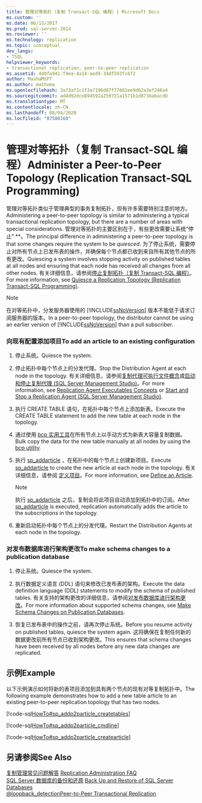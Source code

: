```yaml
---
title: 管理对等拓扑（复制 Transact-SQL 编程）| Microsoft Docs
ms.custom: ''
ms.date: 06/13/2017
ms.prod: sql-server-2014
ms.reviewer: ''
ms.technology: replication
ms.topic: conceptual
dev_langs:
- TSQL
helpviewer_keywords:
- transactional replication, peer-to-peer replication
ms.assetid: 4d0fa941-f9ea-4a14-aed9-34df593fc6f2
author: MashaMSFT
ms.author: mathoma
ms.openlocfilehash: 3a73af1c1f3a7196d87f77681ee9d62a3ef248a4
ms.sourcegitcommit: ad4d92dce894592a259721a1571b1d8736abacdb
ms.translationtype: MT
ms.contentlocale: zh-CN
ms.lasthandoff: 08/04/2020
ms.locfileid: "87580160"
---
```

# <a name="administer-a-peer-to-peer-topology-replication-transact-sql-programming"></a><span data-ttu-id="1795c-102">管理对等拓扑（复制 Transact-SQL 编程）</span><span class="sxs-lookup"><span data-stu-id="1795c-102">Administer a Peer-to-Peer Topology (Replication Transact-SQL Programming)</span></span>
  <span data-ttu-id="1795c-103">管理对等拓扑类似于管理典型的事务复制拓扑，但有许多需要特别注意的地方。</span><span class="sxs-lookup"><span data-stu-id="1795c-103">Administering a peer-to-peer topology is similar to administering a typical transactional replication topology, but there are a number of areas with special considerations.</span></span> <span data-ttu-id="1795c-104">管理对等拓扑的主要区别在于，有些更改需要让系统“停止” \*\*。</span><span class="sxs-lookup"><span data-stu-id="1795c-104">The principal difference in administering a peer-to-peer topology is that some changes require the system to be *quiesced*.</span></span> <span data-ttu-id="1795c-105">为了停止系统，需要停止对所有节点上已发布表的操作，并确保每个节点都已收到来自所有其他节点的所有更改。</span><span class="sxs-lookup"><span data-stu-id="1795c-105">Quiescing a system involves stopping activity on published tables at all nodes and ensuring that each node has received all changes from all other nodes.</span></span> <span data-ttu-id="1795c-106">有关详细信息，请参阅[停止复制拓扑（复制 Transact-SQL 编程）](quiesce-a-replication-topology-replication-transact-sql-programming.md)。</span><span class="sxs-lookup"><span data-stu-id="1795c-106">For more information, see [Quiesce a Replication Topology &#40;Replication Transact-SQL Programming&#41;](quiesce-a-replication-topology-replication-transact-sql-programming.md).</span></span>  
  
> [!NOTE]  
>  <span data-ttu-id="1795c-107">在对等拓扑中，分发服务器使用的 [!INCLUDE[ssNoVersion](../../../includes/ssnoversion-md.md)] 版本不能低于请求订阅服务器的版本。</span><span class="sxs-lookup"><span data-stu-id="1795c-107">In a peer-to-peer topology, the distributor cannot be using an earlier version of [!INCLUDE[ssNoVersion](../../../includes/ssnoversion-md.md)] than a pull subscriber.</span></span>  
  
### <a name="to-add-an-article-to-an-existing-configuration"></a><span data-ttu-id="1795c-108">向现有配置添加项目</span><span class="sxs-lookup"><span data-stu-id="1795c-108">To add an article to an existing configuration</span></span>  
  
1.  <span data-ttu-id="1795c-109">停止系统。</span><span class="sxs-lookup"><span data-stu-id="1795c-109">Quiesce the system.</span></span>  
  
2.  <span data-ttu-id="1795c-110">停止拓扑中每个节点上的分发代理。</span><span class="sxs-lookup"><span data-stu-id="1795c-110">Stop the Distribution Agent at each node in the topology.</span></span> <span data-ttu-id="1795c-111">有关详细信息，请参阅[复制代理可执行文件概念](../concepts/replication-agent-executables-concepts.md)或[启动和停止复制代理 (SQL Server Management Studio)](../agents/start-and-stop-a-replication-agent-sql-server-management-studio.md)。</span><span class="sxs-lookup"><span data-stu-id="1795c-111">For more information, see [Replication Agent Executables Concepts](../concepts/replication-agent-executables-concepts.md) or [Start and Stop a Replication Agent &#40;SQL Server Management Studio&#41;](../agents/start-and-stop-a-replication-agent-sql-server-management-studio.md).</span></span>  
  
3.  <span data-ttu-id="1795c-112">执行 CREATE TABLE 语句，在拓扑中每个节点上添加新表。</span><span class="sxs-lookup"><span data-stu-id="1795c-112">Execute the CREATE TABLE statement to add the new table at each node in the topology.</span></span>  
  
4.  <span data-ttu-id="1795c-113">通过使用 [bcp 实用工具](../../../tools/bcp-utility.md)在所有节点上以手动方式为新表大容量复制数据。</span><span class="sxs-lookup"><span data-stu-id="1795c-113">Bulk copy the data for the new table manually at all nodes by using the [bcp utility](../../../tools/bcp-utility.md).</span></span>  
  
5.  <span data-ttu-id="1795c-114">执行 [sp_addarticle](/sql/relational-databases/system-stored-procedures/sp-addarticle-transact-sql) ，在拓扑中的每个节点上创建新项目。</span><span class="sxs-lookup"><span data-stu-id="1795c-114">Execute [sp_addarticle](/sql/relational-databases/system-stored-procedures/sp-addarticle-transact-sql) to create the new article at each node in the topology.</span></span> <span data-ttu-id="1795c-115">有关详细信息，请参阅 [定义项目](../publish/define-an-article.md)。</span><span class="sxs-lookup"><span data-stu-id="1795c-115">For more information, see [Define an Article](../publish/define-an-article.md).</span></span>  
  
    > [!NOTE]  
    >  <span data-ttu-id="1795c-116">执行 [sp_addarticle](/sql/relational-databases/system-stored-procedures/sp-addarticle-transact-sql) 之后，复制会将此项目自动添加到拓扑中的订阅。</span><span class="sxs-lookup"><span data-stu-id="1795c-116">After [sp_addarticle](/sql/relational-databases/system-stored-procedures/sp-addarticle-transact-sql) is executed, replication automatically adds the article to the subscriptions in the topology.</span></span>  
  
6.  <span data-ttu-id="1795c-117">重新启动拓扑中每个节点上的分发代理。</span><span class="sxs-lookup"><span data-stu-id="1795c-117">Restart the Distribution Agents at each node in the topology.</span></span>  
  
### <a name="to-make-schema-changes-to-a-publication-database"></a><span data-ttu-id="1795c-118">对发布数据库进行架构更改</span><span class="sxs-lookup"><span data-stu-id="1795c-118">To make schema changes to a publication database</span></span>  
  
1.  <span data-ttu-id="1795c-119">停止系统。</span><span class="sxs-lookup"><span data-stu-id="1795c-119">Quiesce the system.</span></span>  
  
2.  <span data-ttu-id="1795c-120">执行数据定义语言 (DDL) 语句来修改已发布表的架构。</span><span class="sxs-lookup"><span data-stu-id="1795c-120">Execute the data definition language (DDL) statements to modify the schema of published tables.</span></span> <span data-ttu-id="1795c-121">有关支持的架构更改的详细信息，请参阅[对发布数据库进行架构更改](../publish/make-schema-changes-on-publication-databases.md)。</span><span class="sxs-lookup"><span data-stu-id="1795c-121">For more information about supported schema changes, see [Make Schema Changes on Publication Databases](../publish/make-schema-changes-on-publication-databases.md).</span></span>  
  
3.  <span data-ttu-id="1795c-122">恢复已发布表中的操作之前，请再次停止系统。</span><span class="sxs-lookup"><span data-stu-id="1795c-122">Before you resume activity on published tables, quiesce the system again.</span></span> <span data-ttu-id="1795c-123">这将确保在复制任何新的数据更改前所有节点已收到架构更改。</span><span class="sxs-lookup"><span data-stu-id="1795c-123">This ensures that schema changes have been received by all nodes before any new data changes are replicated.</span></span>  
  
## <a name="example"></a><span data-ttu-id="1795c-124">示例</span><span class="sxs-lookup"><span data-stu-id="1795c-124">Example</span></span>  
 <span data-ttu-id="1795c-125">以下示例演示如何将新的表项目添加到具有两个节点的现有对等复制拓扑中。</span><span class="sxs-lookup"><span data-stu-id="1795c-125">The following example demonstrates how to add a new table article to an existing peer-to-peer replication topology that has two nodes.</span></span>  
  
 [!code-sql[HowTo#sp_addp2particle_createtables](../../../snippets/tsql/SQL15/replication/howto/tsql/addp2particle.sql#sp_addp2particle_createtables)]  
  
 [!code-sql[HowTo#sp_addp2particle_cmdline](../../../snippets/tsql/SQL15/replication/howto/tsql/addp2particle.sql#sp_addp2particle_cmdline)]  
  
 [!code-sql[HowTo#sp_addp2particle_createarticle](../../../snippets/tsql/SQL15/replication/howto/tsql/addp2particle.sql#sp_addp2particle_createarticle)]  
  
## <a name="see-also"></a><span data-ttu-id="1795c-126">另请参阅</span><span class="sxs-lookup"><span data-stu-id="1795c-126">See Also</span></span>  
 <span data-ttu-id="1795c-127">[复制管理常见问题解答](frequently-asked-questions-for-replication-administrators.md) </span><span class="sxs-lookup"><span data-stu-id="1795c-127">[Replication Administration FAQ](frequently-asked-questions-for-replication-administrators.md) </span></span>  
 <span data-ttu-id="1795c-128">[SQL Server 数据库的备份和还原](../../backup-restore/back-up-and-restore-of-sql-server-databases.md) </span><span class="sxs-lookup"><span data-stu-id="1795c-128">[Back Up and Restore of SQL Server Databases](../../backup-restore/back-up-and-restore-of-sql-server-databases.md) </span></span>  
 [<span data-ttu-id="1795c-129">@loopback_detection</span><span class="sxs-lookup"><span data-stu-id="1795c-129">Peer-to-Peer Transactional Replication</span></span>](../transactional/peer-to-peer-transactional-replication.md)  
  
  
